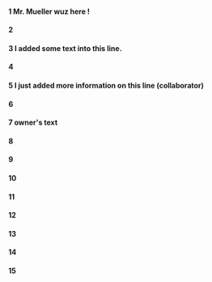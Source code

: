 #### 1 Mr. Mueller wuz here !
#### 2
#### 3 I added some text into this line.
#### 4
#### 5 I just added more information on this line (collaborator)
#### 6
#### 7 owner's text
#### 8
#### 9
#### 10
#### 11
#### 12
#### 13
#### 14
#### 15